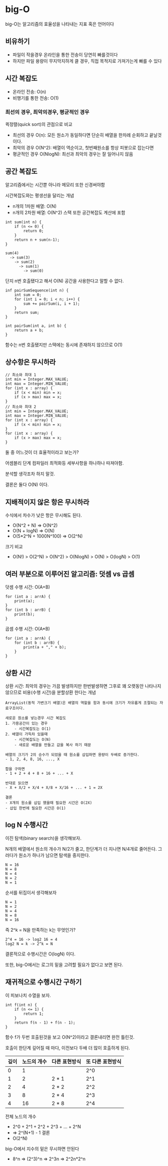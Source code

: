 # big-O
big-O는 알고리즘의 효율성을 나타내는 지표 혹은 언어이다
## 비유하기
- 파일이 작을경우 온라인을 통한 전송이 당연히 빠를것이다
- 하지만 파일 용량이 무지막지하게 클 경우, 직접 목적지로 가져가는게 빠를 수 있다
## 시간 복잡도
- 온라인 전송: O(n)
- 비행기를 통한 전송: O(1)
### 최선의 경우, 최악의경우, 평균적인 경우
퀵정렬(quick sort)의 관점으로 비교
- 최선의 경우 O(n): 모든 원소가 동일하다면 단순히 배열을 한차례 순회하고 끝날것이다.
- 최악의 경우 O(N^2): 배열이 역순이고, 첫번째원소를 항상 피봇으로 잡는다면
- 평균적인 경우 O(NlogN): 최선과 최악의 경우는 잘 일어나지 않음
## 공간 복잡도
알고리즘에서는 시간뿐 아니라 메모리 또한 신경써야함

시간복잡도와는 평생선을 달리는 개념
- n개의 1차원 배열: O(N)
- n개의 2차원 배열: O(N^2)
스택 또한 공간복잡도 계산에 포함
```
int sum(int n) {
    if (n <= 0) {
        return 0;
    }
    return n + sum(n-1);
}

sum(4)
  -> sum(3)
    -> sum(2)
      -> sum(1)
        -> sum(0)
```
단지 n번 호출됐다고 해서 O(N) 공간을 사용한다고 말할 수 없다.
```
inf pairSumSequence(int n) {
    int sum = 0;
    for (int i = 0; i < n; i++) {
        sum += pairSum(i, i + 1);
    }
    return sum;
}

int pairSum(int a, int b) {
    return a + b;
}
```
함수는 n번 호출됐지만 스택에는 동시에 존재하지 않으므로 O(1)

## 상수항은 무시하라
```
// 최소와 최대 1
int min = Integer.MAX_VALUE;
int max = Integer.MIN_VALUE;
for (int x : array) {
    if (x < min) min = x;
    if (x > max) max = x;
}
// 최소와 최대 2
int min = Integer.MAX_VALUE;
int max = Integer.MIN_VALUE;
for (int x : array) {
    if (x < min) min = x;
}
for (int x : array) {
    if (x > max) max = x;
}
```
둘 중 어느것이 더 효율적이라고 보는가?

어셈블리 단계 컴파일러 최적화등 세부사항을 하나하나 따져야함.

분석할 생각조차 하지 말것.

결론은 둘다 O(N) 이다.

## 지배적이지 않은 항은 무시하라
수식에서 차수가 낮은 항은 무시해도 된다.
- O(N^2 + N) => O(N^2)
- O(N + logN) => O(N)
- O(5*2^N + 1000N^100) => O(2^N)

크기 비교
- O(N!) > O(2^N) > O(N^2) > O(NlogN) > O(N) > O(logN) > O(1)

## 여러 부분으로 이루어진 알고리즘: 덧셈 vs 곱셈
덧셈 수행 시간: O(A+B)
```
for (int a : arrA) {
    print(a);
}
for (int b : arrB) {
    print(b);
}
```
곱셈 수행 시간: O(A*B)
```
for (int a : arrA) {
    for (int b : arrB) {
        print(a + "," + b);
    }
}
```

## 상환 시간
상환 시간: 최악의 경우는 가끔 발생하지만 한번발생하면 그후로 꽤 오랫동안 나타나지 않으므로 비용(수행 시간)을 분할상환 한다는 개념

```
ArrayList(동적 가변크기 배열)은 배열의 역할을 함과 동시에 크기가 자유롭게 조절되는 자료구조이다.

새로운 원소를 넣는경우 시간 복잡도
1. 가용공간이 있는 경우
    - 시간복잡도는 O(1)
2. 배열이 가득차 있을때
    - 시간복잡도는 O(N)
    - 새로운 배열을 만들고 값을 복사 하기 때문

배열의 크기가 2의 승수가 되었을 때 원소를 삽입하면 용량이 두배로 증가한다.
- 1, 2, 4, 8, 16, ..., X

합을 구하면
- 1 + 2 + 4 + 8 + 16 + ... + X

반대로 읽으면
- X + X/2 + X/4 + X/8 + X/16 + ... + 1 = 2X

결론
- X개의 원소를 삽입 했을때 필요한 시간은 O(2X)
- 삽입 한번에 필요한 시간은 O(1)
```

## log N 수행시간
이진 탐색(binary search)을 생각해보자.

N개의 배열에서 원소의 개수가 N/2가 줄고, 한단계가 더 지나면 N/4개로 줄어든다. 그러다가 원소가 하나가 남으면 탐색을 중지한다.

```
N = 16
N = 8
N = 4
N = 2
N = 1
```
순서를 뒤집이서 생각해보자
```
N = 1
N = 2
N = 4
N = 8
N = 16
```
즉 2^k = N을 만족하는 k는 무엇인가?
```
2^4 = 16 -> log2 16 = 4
log2 N = k -> 2^k = N
```
결론적으로 수행시간은 O(logN) 이다.

또한, big-O에서는 로그의 밑을 고려할 필요가 없다고 보면 된다.

## 재귀적으로 수행시간 구하기
이 피보나치 수열을 보자.
```
int f(int n) {
    if (n <= 1) {
        return 1;
    }
    return f(n - 1) + f(n - 1);
}
```
함수 f가 두번 호출된것을 보고 O(N^2)이라고 결론내리면 완전 틀린것.

호출이 한단계 깊어질 때 마다, 이전보다 두배 더 많이 호출하게 된다.

깊이|노드의 개수|다른 표현방식|또 다른 표현방식
-|-|-|-
0|1| |2^0
1|2|2 * 1|2^1
2|4|2 * 2|2^2
3|8|2 * 4|2^3
4|16|2 * 8|2^4

전체 노드의 개수
- 2^0 + 2^1 + 2^2 + 2^3 + ... + 2^N
- => 2^(N+1) - 1
결론
- O(2^N)

big-O에서 지수의 밑은 무시하면 안된다
- 8^n => (2^3)^n => 2^3n => 2^2n*2^n

